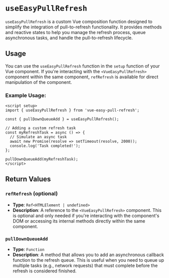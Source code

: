 # **`useEasyPullRefresh`**

`useEasyPullRefresh` is a custom Vue composition function designed to simplify the integration of pull-to-refresh functionality. It provides methods and reactive states to help you manage the refresh process, queue asynchronous tasks, and handle the pull-to-refresh lifecycle.

## **Usage**

You can use the `useEasyPullRefresh` function in the `setup` function of your Vue component. If you're interacting with the `<VueEasyPullRefresh>` component within the same component, `refRefresh` is available for direct manipulation of the component.

### Example Usage:
```vue
<script setup>
import { useEasyPullRefresh } from 'vue-easy-pull-refresh';

const { pullDownQueueAdd } = useEasyPullRefresh();

// Adding a custom refresh task
const myRefreshTask = async () => {
  // Simulate an async task
  await new Promise(resolve => setTimeout(resolve, 2000));
  console.log('Task completed!');
};

pullDownQueueAdd(myRefreshTask);
</script>
```

## Return Values

### **`refRefresh`** (optional)
- **Type**: `Ref<HTMLElement | undefined>`
- **Description**: A reference to the `<VueEasyPullRefresh>` component. This is optional and only needed if you're interacting with the component's DOM or accessing its internal methods directly within the same component.

### **`pullDownQueueAdd`**
- **Type**: `Function`
- **Description**: A method that allows you to add an asynchronous callback function to the refresh queue. This is useful when you need to queue up multiple tasks (e.g., network requests) that must complete before the refresh is considered finished.

